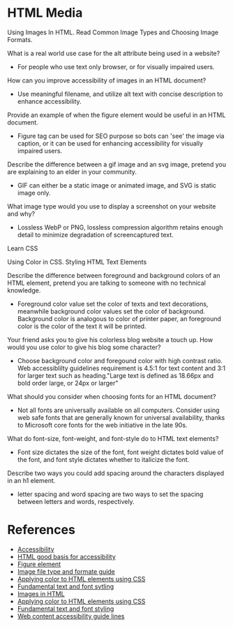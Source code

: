 # HTML Media

Using Images In HTML. Read Common Image Types and Choosing Image Formats.

What is a real world use case for the alt attribute being used in a website?
- For people who use text only browser, or for visually impaired users.

How can you improve accessibility of images in an HTML document?
- Use meaningful filename, and utilize alt text with concise description to enhance accessibility.

Provide an example of when the figure element would be useful in an HTML document.
- Figure tag can be used for SEO purpose so bots can 'see' the image via caption, or it can be used for enhancing accessibility for visually impaired users.

Describe the difference between a gif image and an svg image, pretend you are explaining to an elder in your community.
- GIF can either be a static image or animated image, and SVG is static image only.

What image type would you use to display a screenshot on your website and why?
- Lossless WebP or PNG, lossless compression algorithm retains enough detail to minimize degradation of screencaptured text.

Learn CSS

Using Color in CSS. Styling HTML Text Elements

Describe the difference between foreground and background colors of an HTML element, pretend you are talking to someone with no technical knowledge.
- Foreground color value set the color of texts and text decorations, meanwhile background color values set the color of background. Background color is analogous to color of printer paper, an foreground color is the color of the text it will be printed.

Your friend asks you to give his colorless blog website a touch up. How would you use color to give his blog some character?
- Choose background color and foregound color with high contrast ratio. Web accessiblilty guidelines requirement is 4.5:1  for text content and 3:1 for larger text such as heading."Large text is defined as 18.66px and bold order large, or 24px or larger"

What should you consider when choosing fonts for an HTML document?
- Not all fonts are universally available on all computers. Consider using web safe fonts that are generally known for universal availability, thanks to Microsoft core fonts for the web initiative in the late 90s.

What do font-size, font-weight, and font-style do to HTML text elements?
- Font size dictates the size of the font, font weight dictates bold value of the font, and font style dictates whether to italicize the font.

Describe two ways you could add spacing around the characters displayed in an h1 element.
- letter spacing and word spacing are two ways to set the spacing between letters and words, respectively.

# References
- [Accessibility](https://developer.mozilla.org/en-US/docs/Learn/Accessibility/Multimedia)
- [HTML good basis for accessibility](https://developer.mozilla.org/en-US/docs/Learn/Accessibility/HTML)
- [Figure element](https://developer.mozilla.org/en-US/docs/Web/HTML/Element/figure)
- [Image file type and formate guide](https://developer.mozilla.org/en-US/docs/Web/Media/Formats/Image_types#choosing_an_image_format)
- [Applying color to HTML elements using CSS](https://developer.mozilla.org/en-US/docs/Web/CSS/CSS_Colors/Applying_color)
- [Fundamental text and font sytling](https://developer.mozilla.org/en-US/docs/Learn/CSS/Styling_text/Fundamentals)
- [Images in HTML](https://developer.mozilla.org/en-US/docs/Learn/HTML/Multimedia_and_embedding/Images_in_HTML#alternative_text)
- [Applying color to HTML elements using CSS](https://developer.mozilla.org/en-US/docs/Web/CSS/CSS_Colors/Applying_color)
- [Fundamental text and font styling](https://developer.mozilla.org/en-US/docs/Learn/CSS/Styling_text/Fundamentals)
- [Web content accessibility guide lines](https://www.w3.org/WAI/standards-guidelines/wcag/)
